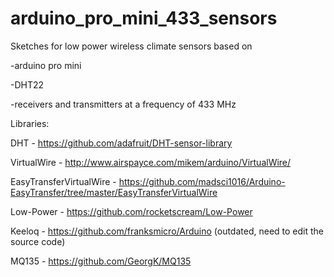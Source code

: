 # arduino_pro_mini_433_sensors
Sketches for low power wireless climate sensors based on

-arduino pro mini

-DHT22

-receivers and transmitters at a frequency of 433 MHz

Libraries:

DHT - https://github.com/adafruit/DHT-sensor-library

VirtualWire - http://www.airspayce.com/mikem/arduino/VirtualWire/

EasyTransferVirtualWire - https://github.com/madsci1016/Arduino-EasyTransfer/tree/master/EasyTransferVirtualWire

Low-Power - https://github.com/rocketscream/Low-Power

Keeloq - https://github.com/franksmicro/Arduino (outdated, need to edit the source code)

MQ135 - https://github.com/GeorgK/MQ135

